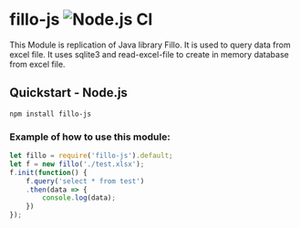 # fillo-js ![Node.js CI](https://github.com/sirajpathan/fillo-js/workflows/Node.js%20CI/badge.svg?branch=master&event=status)

This Module is replication of Java library Fillo. It is used to query data from excel file.
It uses sqlite3 and read-excel-file to create in memory database from excel file.

## Quickstart - Node.js
`npm install fillo-js`

### Example of how to use this module:

```javascript
let fillo = require('fillo-js').default;
let f = new fillo('./test.xlsx');
f.init(function() {
    f.query('select * from test')
    .then(data => {
        console.log(data);
    })
});
```
